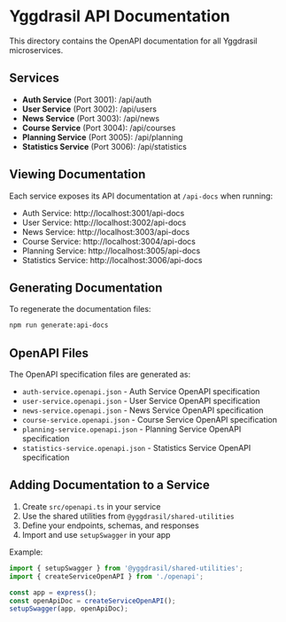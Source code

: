 # Yggdrasil API Documentation

This directory contains the OpenAPI documentation for all Yggdrasil microservices.

## Services

- **Auth Service** (Port 3001): /api/auth
- **User Service** (Port 3002): /api/users
- **News Service** (Port 3003): /api/news
- **Course Service** (Port 3004): /api/courses
- **Planning Service** (Port 3005): /api/planning
- **Statistics Service** (Port 3006): /api/statistics

## Viewing Documentation

Each service exposes its API documentation at `/api-docs` when running:

- Auth Service: http://localhost:3001/api-docs
- User Service: http://localhost:3002/api-docs
- News Service: http://localhost:3003/api-docs
- Course Service: http://localhost:3004/api-docs
- Planning Service: http://localhost:3005/api-docs
- Statistics Service: http://localhost:3006/api-docs

## Generating Documentation

To regenerate the documentation files:

```bash
npm run generate:api-docs
```

## OpenAPI Files

The OpenAPI specification files are generated as:

- `auth-service.openapi.json` - Auth Service OpenAPI specification
- `user-service.openapi.json` - User Service OpenAPI specification
- `news-service.openapi.json` - News Service OpenAPI specification
- `course-service.openapi.json` - Course Service OpenAPI specification
- `planning-service.openapi.json` - Planning Service OpenAPI specification
- `statistics-service.openapi.json` - Statistics Service OpenAPI specification

## Adding Documentation to a Service

1. Create `src/openapi.ts` in your service
2. Use the shared utilities from `@yggdrasil/shared-utilities`
3. Define your endpoints, schemas, and responses
4. Import and use `setupSwagger` in your app

Example:

```typescript
import { setupSwagger } from '@yggdrasil/shared-utilities';
import { createServiceOpenAPI } from './openapi';

const app = express();
const openApiDoc = createServiceOpenAPI();
setupSwagger(app, openApiDoc);
```
